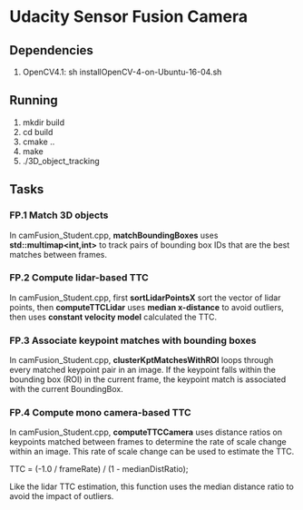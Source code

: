 # Udacity Sensor Fusion Camera

## Dependencies
1. OpenCV4.1: sh installOpenCV-4-on-Ubuntu-16-04.sh 

## Running
1. mkdir build
2. cd build
3. cmake ..
4. make
5. ./3D_object_tracking

## Tasks
### FP.1 Match 3D objects
In camFusion_Student.cpp, **matchBoundingBoxes** uses **std::multimap<int,int>** to track pairs of bounding box IDs that are the best matches between frames.

### FP.2 Compute lidar-based TTC
In camFusion_Student.cpp, first **sortLidarPointsX** sort the vector of lidar points, then **computeTTCLidar** uses **median x-distance** to avoid outliers, then uses **constant velocity model** calculated the TTC.

### FP.3 Associate keypoint matches with bounding boxes
In camFusion_Student.cpp, **clusterKptMatchesWithROI** loops through every matched keypoint pair in an image. If the keypoint falls within the bounding box (ROI) in the current frame, the keypoint match is associated with the current BoundingBox.

### FP.4 Compute mono camera-based TTC
In camFusion_Student.cpp, **computeTTCCamera** uses distance ratios on keypoints matched between frames to determine the rate of scale change within an image. This rate of scale change can be used to estimate the TTC.

TTC = (-1.0 / frameRate) / (1 - medianDistRatio);

Like the lidar TTC estimation, this function uses the median distance ratio to avoid the impact of outliers. 
